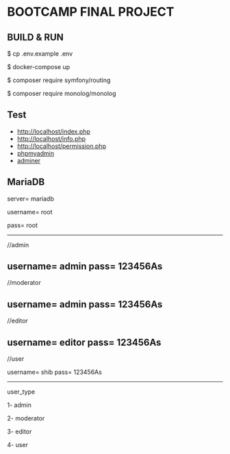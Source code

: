 # BOOTCAMP FINAL PROJECT


## BUILD & RUN

$ cp .env.example .env

$ docker-compose up

$ composer require symfony/routing

$ composer require monolog/monolog

## Test

- [http://localhost/index.php](http://localhost)
- [http://localhost/info.php](http://localhost/info.php)
- [http://localhost/permission.php](http://localhost/permission.php)
- [phpmyadmin](http://localhost:8081)
- [adminer](http://localhost:8082)

## MariaDB
server= mariadb

username= root

pass= root

----------------
//admin

username= admin
pass= 123456As
----------------
//moderator

username= admin
pass= 123456As
----------------
//editor

username= editor
pass= 123456As
----------------
//user

username= shib
pass= 123456As

----------------
user_type

1- admin

2- moderator

3- editor

4- user
